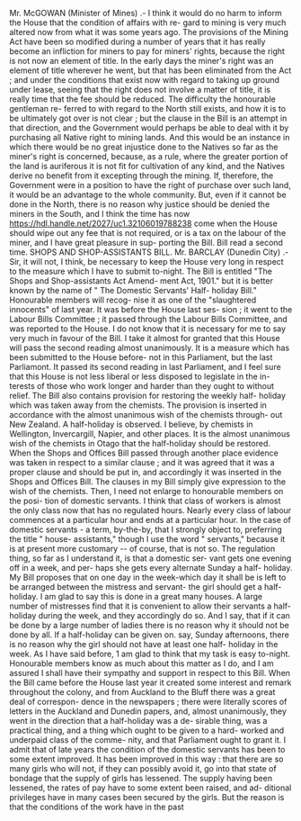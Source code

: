 Mr. McGOWAN (Minister of Mines) .- I think it would do no harm to inform the House that the condition of affairs with re- gard to mining is very much altered now from what it was some years ago. The provisions of the Mining Act have been so modified during a number of years that it has really become an infliction for miners to pay for miners' rights, because the right is not now an element of title. In the early days the miner's right was an element of title wherever he went, but that has been eliminated from the Act ; and under the conditions that exist now with regard to taking up ground under lease, seeing that the right does not involve a matter of title, it is really time that the fee should be reduced. The difficulty the honourable gentleman re- ferred to with regard to the North still exists, and how it is to be ultimately got over is not clear ; but the clause in the Bill is an attempt in that direction, and the Government would perhaps be able to deal with it by purchasing all Native right to mining lands. And this would be an instance in which there would be no great injustice done to the Natives so far as the miner's right is concerned, because, as a rule, where the greater portion of the land is auriferous it is not fit for cultivation of any kind, and the Natives derive no benefit from it excepting through the mining. If, therefore, the Government were in a position to have the right of purchase over such land, it would be an advantage to the whole community. But, even if it cannot be done in the North, there is no reason why justice should be denied the miners in the South, and I think the time has now https://hdl.handle.net/2027/uc1.32106019788238 come when the House should wipe out any fee that is not required, or is a tax on the labour of the miner, and I have great pleasure in sup- porting the Bill. Bill read a second time. SHOPS AND SHOP-ASSISTANTS BILL. Mr. BARCLAY (Dunedin City) .- Sir, it will not, I think, be necessary to keep the House very long in respect to the measure which I have to submit to-night. The Bill is entitled "The Shops and Shop-assistants Act Amend- ment Act, 1901." but it is better known by the name of " The Domestic Servants' Half- holiday Bill." Honourable members will recog- nise it as one of the "slaughtered innocents" of last year. It was before the House last ses- sion ; it went to the Labour Bills Committee ; it passed through the Labour Bills Committee, and was reported to the House. I do not know that it is necessary for me to say very much in favour of the Bill. I take it almost for granted that this House will pass the second reading almost unanimously. It is a measure which has been submitted to the House before- not in this Parliament, but the last Parliamont. It passed its second reading in last Parliament, and I feel sure that this House is not less liberal or less disposed to legislate in the in- terests of those who work longer and harder than they ought to without relief. The Bill also contains provision for restoring the weekly half- holiday which was taken away from the chemists. The provision is inserted in accordance with the almost unanimous wish of the chemists through- out New Zealand. A half-holiday is observed. I believe, by chemists in Wellington, Invercargill, Napier, and other places. It is the almost unanimous wish of the chemists in Otago that the half-holiday should be restored. When the Shops and Offices Bill passed through another place evidence was taken in respect to a similar clause ; and it was agreed that it was a proper clause and should be put in, and accordingly it was inserted in the Shops and Offices Bill. The clauses in my Bill simply give expression to the wish of the chemists. Then, I need not enlarge to honourable members on the posi- tion of domestic servants. I think that class of workers is almost the only class now that has no regulated hours. Nearly every class of labour commences at a particular hour and ends at a particular hour. In the case of domestic servants - a term, by-the-by, that I strongly object to, preferring the title " house- assistants," though I use the word " servants," because it is at present more customary -- of course, that is not so. The regulation thing, so far as I understand it, is that a domestic ser- vant gets one evening off in a week, and per- haps she gets every alternate Sunday a half- holiday. My Bill proposes that on one day in the week-which day it shall be is left to be arranged between the mistress and servant- the girl should get a half-holiday. I am glad to say this is done in a great many houses. A large number of mistresses find that it is convenient to allow their servants a half-holiday during the week, and they accordingly do so. And I say, that if it can be done by a large number of ladies there is no reason why it should not be done by all. If a half-holiday can be given on. say, Sunday afternoons, there is no reason why the girl should not have at least one half- holiday in the week. As I have said before, 1 am glad to think that my task is easy to-night. Honourable members know as much about this matter as I do, and I am assured I shall have their sympathy and support in respect to this Bill. When the Bill came before the House last year it created some interest and remark throughout the colony, and from Auckland to the Bluff there was a great deal of correspon- dence in the newspapers ; there were literally scores of letters in the Auckland and Dunedin papers, and, almost unanimously, they went in the direction that a half-holiday was a de- sirable thing, was a practical thing, and a thing which ought to be given to a hard- worked and underpaid class of the comme- nity, and that Parliament ought to grant it. I admit that of late years the condition of the domestic servants has been to some extent improved. It has been improved in this way : that there are so many girls who will not, if they can possibly avoid it, go into that state of bondage that the supply of girls has lessened. The supply having been lessened, the rates of pay have to some extent been raised, and ad- ditional privileges have in many cases been secured by the girls. But the reason is that the conditions of the work have in the past 